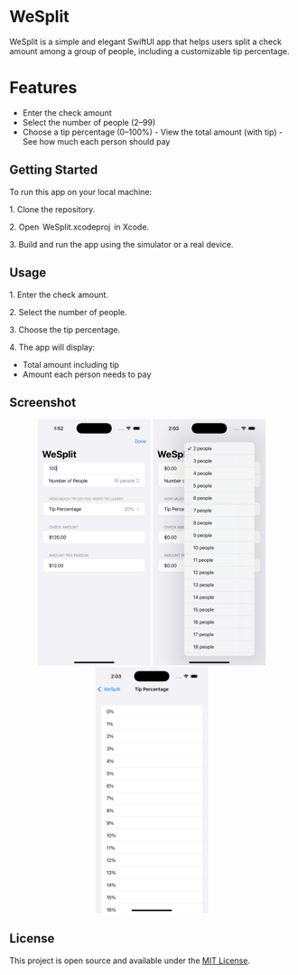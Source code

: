 # WeSplit
WeSplit is a simple and elegant SwiftUI app that helps users split a check amount among a group of people, including a customizable tip percentage.

# Features

- ⁠Enter the check amount
-  ⁠Select the number of people (2–99)
-  ⁠Choose a tip percentage (0–100%)
-⁠  ⁠View the total amount (with tip)
-⁠  ⁠See how much each person should pay

## Getting Started

To run this app on your local machine:

1.⁠ ⁠Clone the repository.

2.⁠ ⁠Open ⁠ WeSplit.xcodeproj ⁠ in Xcode.

3.⁠ ⁠Build and run the app using the simulator or a real device.


## Usage

1.⁠ ⁠Enter the check amount.

2.⁠ ⁠Select the number of people.

3.⁠ ⁠Choose the tip percentage.

4.⁠ ⁠The app will display:

   - Total amount including tip
   - Amount each person needs to pay

## Screenshot

<p align="center">
  <img src="Screenshot - iPhone 16 Pro - 2025-05-25 at 01.52.32.png" alt="Demo Screenshot" width="200"/>
   <img src="Screenshot - iPhone 16 Pro - 2025-05-25 at 02.03.12.png" alt="Demo Screenshot" width="200"/>
   <img src="Screenshot - iPhone 16 Pro - 2025-05-25 at 02.03.18.png" alt="Demo Screenshot" width="200"/>
</p>

## License

This project is open source and available under the [MIT License](LICENSE).


